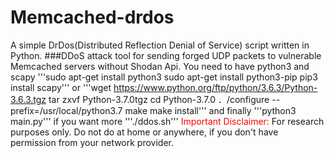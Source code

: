 # Memcached-drdos
A simple DrDos(Distributed Reflection Denial of Service) script written in Python.
###DDoS attack tool for sending forged UDP packets to vulnerable Memcached servers without Shodan Api.
You need to have python3 and scapy
'''sudo apt-get install python3
   sudo apt-get install python3-pip
   pip3 install scapy'''
or
'''wget https://www.python.org/ftp/python/3.6.3/Python-3.6.3.tgz 
   tar zxvf Python-3.7.0tgz
   cd Python-3.7.0
   ．/configure --prefix=/usr/local/python3.7
   make
   make install'''
and finally
'''python3 main.py'''
if you want more
'''./ddos.sh'''
<font color=red>Important Disclaimer:</font>
For research purposes only.
Do not do at home or anywhere, if you don't have permission from your network provider.
